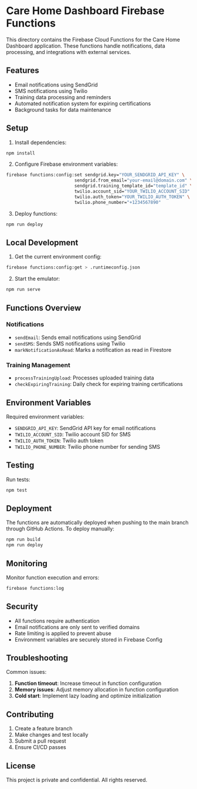 # Care Home Dashboard Firebase Functions

This directory contains the Firebase Cloud Functions for the Care Home Dashboard application. These functions handle notifications, data processing, and integrations with external services.

## Features

- Email notifications using SendGrid
- SMS notifications using Twilio
- Training data processing and reminders
- Automated notification system for expiring certifications
- Background tasks for data maintenance

## Setup

1. Install dependencies:
```bash
npm install
```

2. Configure Firebase environment variables:
```bash
firebase functions:config:set sendgrid.key="YOUR_SENDGRID_API_KEY" \
                          sendgrid.from_email="your-email@domain.com" \
                          sendgrid.training_template_id="template_id" \
                          twilio.account_sid="YOUR_TWILIO_ACCOUNT_SID" \
                          twilio.auth_token="YOUR_TWILIO_AUTH_TOKEN" \
                          twilio.phone_number="+1234567890"
```

3. Deploy functions:
```bash
npm run deploy
```

## Local Development

1. Get the current environment config:
```bash
firebase functions:config:get > .runtimeconfig.json
```

2. Start the emulator:
```bash
npm run serve
```

## Functions Overview

### Notifications
- `sendEmail`: Sends email notifications using SendGrid
- `sendSMS`: Sends SMS notifications using Twilio
- `markNotificationAsRead`: Marks a notification as read in Firestore

### Training Management
- `processTrainingUpload`: Processes uploaded training data
- `checkExpiringTraining`: Daily check for expiring training certifications

## Environment Variables

Required environment variables:

- `SENDGRID_API_KEY`: SendGrid API key for email notifications
- `TWILIO_ACCOUNT_SID`: Twilio account SID for SMS
- `TWILIO_AUTH_TOKEN`: Twilio auth token
- `TWILIO_PHONE_NUMBER`: Twilio phone number for sending SMS

## Testing

Run tests:
```bash
npm test
```

## Deployment

The functions are automatically deployed when pushing to the main branch through GitHub Actions. To deploy manually:

```bash
npm run build
npm run deploy
```

## Monitoring

Monitor function execution and errors:
```bash
firebase functions:log
```

## Security

- All functions require authentication
- Email notifications are only sent to verified domains
- Rate limiting is applied to prevent abuse
- Environment variables are securely stored in Firebase Config

## Troubleshooting

Common issues:

1. **Function timeout**: Increase timeout in function configuration
2. **Memory issues**: Adjust memory allocation in function configuration
3. **Cold start**: Implement lazy loading and optimize initialization

## Contributing

1. Create a feature branch
2. Make changes and test locally
3. Submit a pull request
4. Ensure CI/CD passes

## License

This project is private and confidential. All rights reserved.
